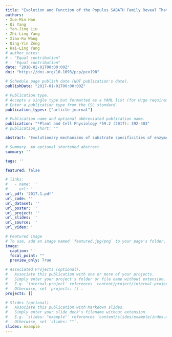 ```yaml
---
title: "Evolution and Function of the Populus SABATH Family Reveal That a Single Amino Acid Change Results in a Substrate Switch"
authors:
- Xue-Min Han
- Qi Yang
- Yan-Jing Liu
- Zhi-Ling Yang
- Xiao-Ru Wang
- Qing-Yin Zeng
- Hai-Ling Yang
# author_notes:
# - "Equal contribution"
# - "Equal contribution"
date: "2018-02-01T00:00:00Z"
doi: "https://doi.org/10.1093/pcp/pcx198" 

# Schedule page publish date (NOT publication's date).
publishDate: "2017-01-01T00:00:00Z"

# Publication type.
# Accepts a single type but formatted as a YAML list (for Hugo requirements).
# Enter a publication type from the CSL standard.
publication_types: ["article-journal"]

# Publication name and optional abbreviated publication name.
publication: "*Plant and Cell Physiology *59.2 (2017): 392-403"
# publication_short: ""

abstract: 'Evolutionary mechanisms of substrate specificities of enzyme families remain poorly understood. Plant SABATH methyltransferases catalyze methylation of the carboxyl group of various low molecular weight metabolites. Investigation of the functional diversification of the SABATH family in plants could shed light on the evolution of substrate specificities in this enzyme family. Previous studies identified 28 SABATH genes from the Populus trichocarpa genome. In this study, we re-annotated the Populus SABATH gene family, and performed molecular evolution, gene expression and biochemical analyses of this large gene family. Twenty-eight Populus SABATH genes were divided into three classes with distinct divergences in their gene structure, expression responses to abiotic stressors and enzymatic properties of encoded proteins. Populus class I SABATH proteins converted IAA to methyl-IAA, class II SABATH proteins converted benzoic acid (BA) and salicylic acid (SA) to methyl-BA and methyl-SA, while class III SABATH proteins converted farnesoic acid (FA) to methyl-FA. For Populus class II SABATH proteins, both forward and reverse mutagenesis studies showed that a single amino acid switch between PtSABATH4 and PtSABATH24 resulted in substrate switch. Our findings provide new insights into the evolution of substrate specificities of enzyme families.'

# Summary. An optional shortened abstract.
summary: ''

tags: ''

featured: false

# links:
#   - name: ''
#     url: ''
url_pdf: '2017.1.pdf'
url_code: ''
url_dataset: ''
url_poster: ''
url_project: ''
url_slides: ''
url_source: ''
url_video: ''

# Featured image
# To use, add an image named `featured.jpg/png` to your page's folder. 
image:
  caption: ''
  focal_point: ""
  preview_only: True

# Associated Projects (optional).
#   Associate this publication with one or more of your projects.
#   Simply enter your project's folder or file name without extension.
#   E.g. `internal-project` references `content/project/internal-project/index.md`.
#   Otherwise, set `projects: []`.
projects: []

# Slides (optional).
#   Associate this publication with Markdown slides.
#   Simply enter your slide deck's filename without extension.
#   E.g. `slides: "example"` references `content/slides/example/index.md`.
#   Otherwise, set `slides: ""`.
slides: example
---
```



